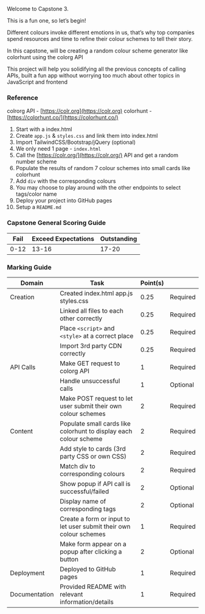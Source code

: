Welcome to Capstone 3.

This is a fun one, so let’s begin!

Different colours invoke different emotions in us, that’s why top companies spend resources and time to refine their colour schemes to tell their story.

In this capstone, will be creating a random colour scheme generator like colorhunt using the colorg API

This project will help you solidifying all the previous concepts of calling APIs, built a fun app without worrying too much about other topics in JavaScript and frontend

### Reference

colrorg API - [https://colr.org](https://colr.org)
colorhunt - [https://colorhunt.co/](https://colorhunt.co/)

1. Start with a index.html
2. Create `app.js` & `styles.css` and link them into index.html
3. Import TailwindCSS/Bootstrap/jQuery (optional)
4. We only need 1 page - `index.html`
5. Call the [https://colr.org/](https://colr.org/) API and get a random number scheme
6. Populate the results of random 7 colour schemes into small cards like colorhunt
7. Add `div` with the corresponding colours
8. You may choose to play around with the other endpoints to select tags/color name
9. Deploy your project into GitHub pages
10. Setup a `README.md`

### Capstone General Scoring Guide

| Fail | Exceed Expectations | Outstanding |
| ---- | ------------------- | ----------- |
| 0-12 | 13-16               | 17-20       |

### Marking Guide

| Domain        | Task                                                               | Point(s) |          |
| ------------- | ------------------------------------------------------------------ | -------- | -------- |
| Creation      | Created index.html app.js styles.css                               | 0.25     | Required |
|               | Linked all files to each other correctly                           | 0.25     | Required |
|               | Place `<script>` and `<style>` at a correct place                  | 0.25     | Required |
|               | Import 3rd party CDN correctly                                     | 0.25     | Required |
| API Calls     | Make GET request to colorg API                                     | 1        | Required |
|               | Handle unsuccessful calls                                          | 1        | Optional |
|               | Make POST request to let user submit their own colour schemes      | 2        | Required |
| Content       | Populate small cards like colorhunt to display each colour scheme  | 2        | Required |
|               | Add style to cards (3rd party CSS or own CSS)                      | 2        | Required |
|               | Match div to corresponding colours                                 | 2        | Required |
|               | Show popup if API call is successful/failed                        | 2        | Optional |
|               | Display name of corresponding tags                                 | 2        | Optional |
|               | Create a form or input to let user submit their own colour schemes | 1        | Required |
|               | Make form appear on a popup after clicking a button                | 2        | Optional |
| Deployment    | Deployed to GitHub pages                                           | 1        | Required |
| Documentation | Provided README with relevant information/details                  | 1        | Required |
